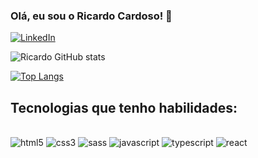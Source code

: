 ### Olá, eu sou o Ricardo Cardoso! 👋 

[![LinkedIn](https://img.shields.io/badge/LinkedIn-0077B5?style=for-the-badge&logo=linkedin&logoColor=white)](https://www.linkedin.com/in/ricardo-cardoso-705341215/)

![Ricardo GitHub stats](https://github-readme-stats.vercel.app/api?username=ricardocardoso90&show_icons=true&theme=dracula)

[![Top Langs](https://github-readme-stats.vercel.app/api/top-langs/?username=ricardocardoso90&layout=compact&theme=dracula)](https://github.com/ricardocardoso90/github-readme-stats)

## Tecnologias que tenho habilidades:

<div style="display: inline_block"> <br/>
  <img style="align: center" alt="html5" src="https://img.shields.io/badge/HTML5-E34F26?style=for-the-badge&logo=html5&logoColor=white"/>
  <img style="align: center" alt="css3" src="https://img.shields.io/badge/CSS3-1572B6?style=for-the-badge&logo=css3&logoColor=white"/>
  <img style="align: center" alt="sass" src="https://img.shields.io/badge/Sass-CC6699?style=for-the-badge&logo=sass&logoColor=white"/>
  <img style="align: center" alt="javascript" src="https://img.shields.io/badge/JavaScript-323330?style=for-the-badge&logo=javascript&logoColor=F7DF1E"/>
  <img style="align: center" alt="typescript" src="https://img.shields.io/badge/TypeScript-007ACC?style=for-the-badge&logo=typescript&logoColor=white"/>
  <img style="align: center" alt="react" src="https://img.shields.io/badge/React-20232A?style=for-the-badge&logo=react&logoColor=61DAFB"/>
</div>
